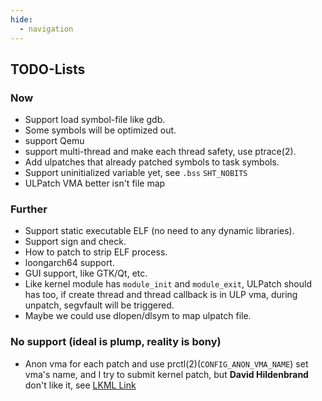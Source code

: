 ```yaml
---
hide:
  - navigation
---
```



## TODO-Lists

### Now

- Support load symbol-file like gdb.
- Some symbols will be optimized out.
- support Qemu
- support multi-thread and make each thread safety, use ptrace(2).
- Add ulpatches that already patched symbols to task symbols.
- Support uninitialized variable yet, see `.bss` `SHT_NOBITS`
- ULPatch VMA better isn't file map


### Further

- Support static executable ELF (no need to any dynamic libraries).
- Support sign and check.
- How to patch to strip ELF process.
- loongarch64 support.
- GUI support, like GTK/Qt, etc.
- Like kernel module has `module_init` and `module_exit`, ULPatch should has too, if create thread and thread callback is in ULP vma, during unpatch, segvfault will be triggered.
- Maybe we could use dlopen/dlsym to map ulpatch file.


### No support (ideal is plump, reality is bony)

- Anon vma for each patch and use prctl(2)(`CONFIG_ANON_VMA_NAME`) set vma's name, and I try to submit kernel patch, but **David Hildenbrand** don't like it, see [LKML Link](https://lore.kernel.org/lkml/b2f4c084-47dc-4e92-a9e3-daec3f48425d@redhat.com/)
